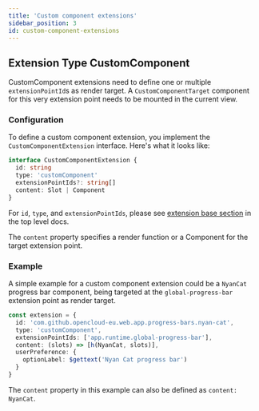 ```yaml
---
title: 'Custom component extensions'
sidebar_position: 3
id: custom-component-extensions
---
```


## Extension Type CustomComponent

CustomComponent extensions need to define one or multiple `extensionPointId`s as render target. A `CustomComponentTarget` component for this very
extension point needs to be mounted in the current view.

### Configuration

To define a custom component extension, you implement the `CustomComponentExtension` interface.
Here's what it looks like:

```typescript
interface CustomComponentExtension {
  id: string
  type: 'customComponent'
  extensionPointIds?: string[]
  content: Slot | Component
}
```

For `id`, `type`, and `extensionPointIds`, please see [extension base section](./../#extension-base-configuration) in the top level docs.

The `content` property specifies a render function or a Component for the target extension point.

### Example

A simple example for a custom component extension could be a `NyanCat` progress bar component, being
targeted at the `global-progress-bar` extension point as render target.

```typescript
const extension = {
  id: 'com.github.opencloud-eu.web.app.progress-bars.nyan-cat',
  type: 'customComponent',
  extensionPointIds: ['app.runtime.global-progress-bar'],
  content: (slots) => [h(NyanCat, slots)],
  userPreference: {
    optionLabel: $gettext('Nyan Cat progress bar')
  }
}
```

The `content` property in this example can also be defined as `content: NyanCat`.
